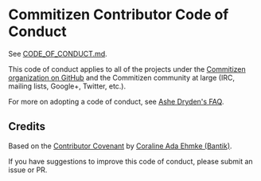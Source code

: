 # Commitizen Contributor Code of Conduct

See [CODE_OF_CONDUCT.md](https://github.com/commitizen/code-of-conduct/blob/master/CODE_OF_CONDUCT.md).

This code of conduct applies to all of the projects under the [Commitizen organization on GitHub](https://github.com/orgs/commitizen/) and the Commitizen community at large (IRC, mailing lists, Google+, Twitter, etc.).

For more on adopting a code of conduct, see [Ashe Dryden's FAQ](http://ashedryden.com/blog/codes-of-conduct-101-faq).


## Credits

Based on the [Contributor Covenant](https://github.com/Bantik/contributor_covenant) by [Coraline Ada Ehmke (Bantik)](https://github.com/Bantik).

If you have suggestions to improve this code of conduct, please submit an issue or PR.
